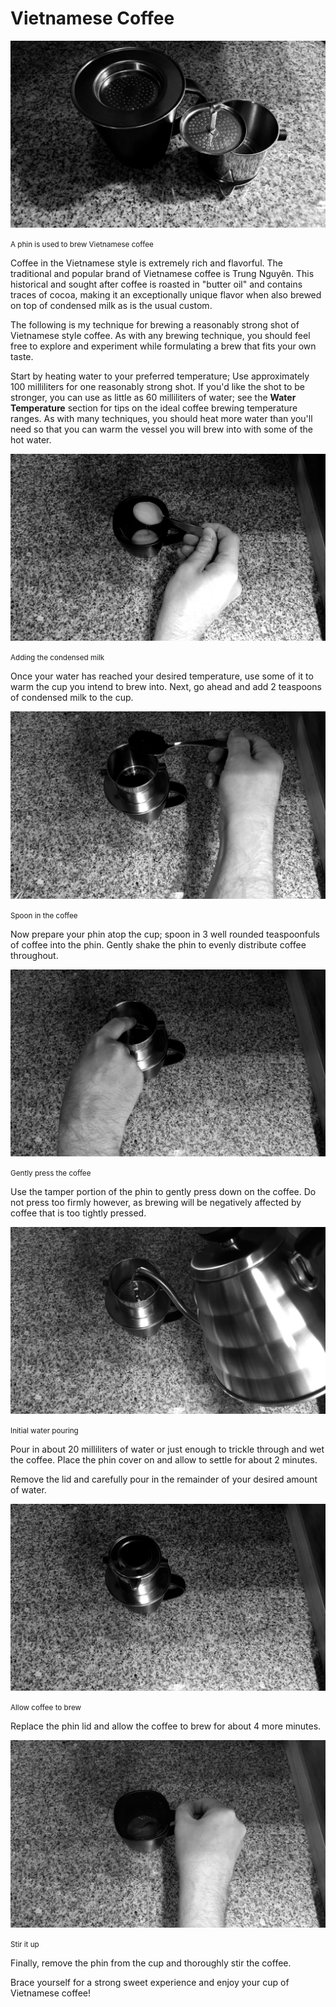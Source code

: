 # Vietnamese Coffee

![](../_assets/vietnamese_gear.jpg)

<small>
  A phin is used to brew Vietnamese coffee
</small>

Coffee in the Vietnamese style is extremely rich and flavorful. The
traditional and popular brand of Vietnamese coffee is Trung Nguyên. This
historical and sought after coffee is roasted in "butter oil" and contains
traces of cocoa, making it an exceptionally unique flavor when also brewed on
top of condensed milk as is the usual custom.

The following is my technique for brewing a reasonably strong shot of
Vietnamese style coffee. As with any brewing technique, you should feel free
to explore and experiment while formulating a brew that fits your own taste.

Start by heating water to your preferred temperature; Use approximately 100
milliliters for one reasonably strong shot. If you'd like the shot to be
stronger, you can use as little as 60 milliliters of water; see the
**Water Temperature** section for tips on the ideal coffee brewing temperature
ranges. As with many techniques, you should heat more water than you'll need
so that you can warm the vessel you will brew into with some of the hot water.

![](../_assets/vietnamese_condensed_milk.jpg)

<small>
  Adding the condensed milk
</small>

Once your water has reached your desired temperature, use some of it to warm
the cup you intend to brew into. Next, go ahead and add 2 teaspoons of
condensed milk to the cup.

![](../_assets/vietnamese_grounds.jpg)

<small>
  Spoon in the coffee
</small>

Now prepare your phin atop the cup; spoon in 3 well rounded teaspoonfuls of
coffee into the phin. Gently shake the phin to evenly distribute coffee
throughout.

![](../_assets/vietnamese_press.jpg)

<small>
  Gently press the coffee
</small>

Use the tamper portion of the phin to gently press down on the coffee.
Do not press too firmly however, as brewing will be negatively affected by
coffee that is too tightly pressed.

![](../_assets/vietnamese_pour.jpg)

<small>
  Initial water pouring
</small>

Pour in about 20 milliliters of water or just enough to trickle through and
wet the coffee. Place the phin cover on and allow to settle for about 2
minutes.

Remove the lid and carefully pour in the remainder of your desired
amount of water.

![](../_assets/vietnamese_steep.jpg)

<small>
  Allow coffee to brew
</small>

Replace the phin lid and allow the coffee to brew for about 4 more minutes.

![](../_assets/vietnamese_stir.jpg)

<small>
  Stir it up
</small>

Finally, remove the phin from the cup and thoroughly stir the coffee.

Brace yourself for a strong sweet experience and enjoy your cup of
Vietnamese coffee!
